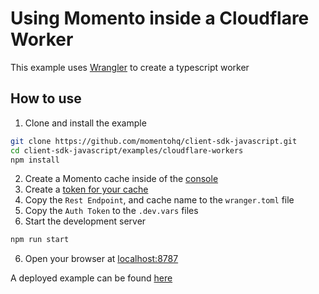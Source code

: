 # Using Momento inside a Cloudflare Worker

This example uses
[Wrangler](https://developers.cloudflare.com/workers/wrangler/) to create a
typescript worker

## How to use

1. Clone and install the example

```bash
git clone https://github.com/momentohq/client-sdk-javascript.git
cd client-sdk-javascript/examples/cloudflare-workers
npm install
```

2. Create a Momento cache inside of the [console](https://console.gomomento.com)
3. Create a [token for your cache](https://console.gomomento.com/tokens)
4. Copy the `Rest Endpoint`, and cache name to the `wranger.toml` file
5. Copy the `Auth Token` to the `.dev.vars` files
5. Start the development server

```bash
npm run start
```

6. Open your browser at [localhost:8787](http://localhost:8787)

A deployed example can be found [here](https://momento-cloudflare-worker-http.mst-a09.workers.dev)